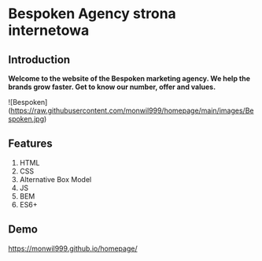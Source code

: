 # Bespoken Agency strona internetowa

## Introduction

**Welcome to the website of the Bespoken marketing agency.
We help the brands grow faster.
Get to know our number, offer and values.**

![Bespoken] (https://raw.githubusercontent.com/monwil999/homepage/main/images/Bespoken.jpg)

## Features

1. HTML
1. CSS
1. Alternative Box Model
1. JS
1. BEM
1. ES6+


## Demo

https://monwil999.github.io/homepage/

